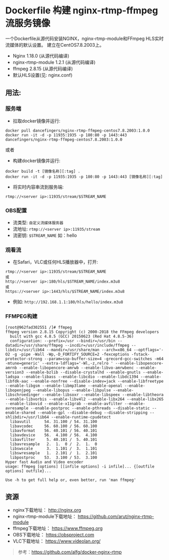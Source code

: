 # Dockerfile 构建 nginx-rtmp-ffmpeg 流服务镜像
一个Dockerfile从源代码安装NGINX，nginx-rtmp-module和FFmpeg
HLS实时流媒体的默认设置。 建立在CentOS7.8.2003上。

* Nginx 1.18.0 (从源代码编译)
* nginx-rtmp-module 1.2.1 (从源代码编译)
* ffmpeg 2.8.15 (从源代码编译)
* 默认HLS设置(见: nginx.conf)


## 用法:

### 服务端
* 拉取docker镜像并运行:
```shell
docker pull dancefingers/nginx-rtmp-ffmpeg-centos7.8.2003:1.0.0
docker run -it -d -p 11935:1935 -p 180:80 -p 1443:443 dancefingers/nginx-rtmp-ffmpeg-centos7.8.2003:1.0.0
```
或者 

* 构建docker镜像并运行:
```shell
docker build -t [镜像名称][:tag] .
docker run -it -d -p 11935:1935 -p 180:80 -p 1443:443 [镜像名称][:tag]
```

* 将实时内容串流到服务端:
```shell
rtmp://<server ip>:11935/stream/$STREAM_NAME
```

### OBS配置
* 流类型: `自定义流媒体服务器`
* 流地址: `rtmp://<server ip>:11935/stream`
* 流密钥: `$STREAM_NAME` 如：hello

### 观看流
* 在Safari，VLC或任何HLS播放器中，打开:
```shell
rtmp://<server ip>:11935/stream/$STREAM_NAME
或
http://<server ip>:180/hls/$STREAM_NAME/index.m3u8
或
https://<server ip>:1443/hls/$STREAM_NAME/index.m3u8
```
* 例如: `http://192.168.1.1:180/hls/hello/index.m3u8`


### FFMPEG构建
```shell
[root@962fad302551 /]# ffmpeg
ffmpeg version 2.8.15 Copyright (c) 2000-2018 the FFmpeg developers
  built with gcc 4.8.5 (GCC) 20150623 (Red Hat 4.8.5-36)
  configuration: --prefix=/usr --bindir=/usr/bin --datadir=/usr/share/ffmpeg --incdir=/usr/include/ffmpeg --libdir=/usr/lib64 --mandir=/usr/share/man --arch=x86_64 --optflags='-O2 -g -pipe -Wall -Wp,-D_FORTIFY_SOURCE=2 -fexceptions -fstack-protector-strong --param=ssp-buffer-size=4 -grecord-gcc-switches -m64 -mtune=generic' --extra-ldflags='-Wl,-z,relro ' --enable-libopencore-amrnb --enable-libopencore-amrwb --enable-libvo-amrwbenc --enable-version3 --enable-bzlib --disable-crystalhd --enable-gnutls --enable-ladspa --enable-libass --enable-libcdio --enable-libdc1394 --enable-libfdk-aac --enable-nonfree --disable-indev=jack --enable-libfreetype --enable-libgsm --enable-libmp3lame --enable-openal --enable-libopenjpeg --enable-libopus --enable-libpulse --enable-libschroedinger --enable-libsoxr --enable-libspeex --enable-libtheora --enable-libvorbis --enable-libv4l2 --enable-libx264 --enable-libx265 --enable-libxvid --enable-x11grab --enable-avfilter --enable-avresample --enable-postproc --enable-pthreads --disable-static --enable-shared --enable-gpl --disable-debug --disable-stripping --shlibdir=/usr/lib64 --enable-runtime-cpudetect
  libavutil      54. 31.100 / 54. 31.100
  libavcodec     56. 60.100 / 56. 60.100
  libavformat    56. 40.101 / 56. 40.101
  libavdevice    56.  4.100 / 56.  4.100
  libavfilter     5. 40.101 /  5. 40.101
  libavresample   2.  1.  0 /  2.  1.  0
  libswscale      3.  1.101 /  3.  1.101
  libswresample   1.  2.101 /  1.  2.101
  libpostproc    53.  3.100 / 53.  3.100
Hyper fast Audio and Video encoder
usage: ffmpeg [options] [[infile options] -i infile]... {[outfile options] outfile}...

Use -h to get full help or, even better, run 'man ffmpeg'
```

## 资源
* nginx下载地址： http://nginx.org
* nginx-rtmp-module下载地址： https://github.com/arut/nginx-rtmp-module
* ffmpeg下载地址： https://www.ffmpeg.org
* OBS下载地址： https://obsproject.com
* VLC下载地址： https://www.videolan.org/

> 参考：https://github.com/alfg/docker-nginx-rtmp
